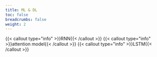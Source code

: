 ```yaml
---
title: ML & DL
toc: false
breadcrumbs: false
weight: 2
---
```

{{< callout type="info" >}}RNN{{< /callout >}}
{{< callout type="info" >}}attention model{{< /callout >}}
{{< callout type="info" >}}LSTM{{< /callout >}}